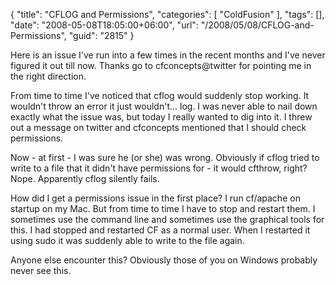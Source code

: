 {
	"title": "CFLOG and Permissions",
	"categories": [
		"ColdFusion"
	],
	"tags": [],
	"date": "2008-05-08T18:05:00+06:00",
	"url": "/2008/05/08/CFLOG-and-Permissions",
	"guid": "2815"
}

Here is an issue I've run into a few times in the recent months and I've never figured it out till now. Thanks go to cfconcepts@twitter for pointing me in the right direction.

From time to time I've noticed that cflog would suddenly stop working. It wouldn't throw an error it just wouldn't... log. I was never able to nail down exactly what the issue was, but today I really wanted to dig into it. I threw out a message on twitter and cfconcepts mentioned that I should check permissions.

Now - at first - I was sure he (or she) was wrong. Obviously if cflog tried to write to a file that it didn't have permissions for - it would cfthrow, right? Nope. Apparently cflog silently fails. 

How did I get a permissions issue in the first place? I run cf/apache on startup on my Mac. But from time to time I have to stop and restart them. I sometimes use the command line and sometimes use the graphical tools for this. I had stopped and restarted CF as a normal user. When I restarted it using sudo it was suddenly able to write to the file again.

Anyone else encounter this? Obviously those of you on Windows probably never see this.